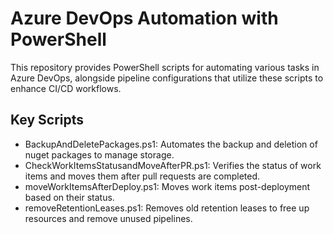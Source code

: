 # Azure DevOps Automation with PowerShell
This repository provides PowerShell scripts for automating various tasks in Azure DevOps, alongside pipeline configurations that utilize these scripts to enhance CI/CD workflows.

## Key Scripts
- BackupAndDeletePackages.ps1: Automates the backup and deletion of nuget packages to manage storage.
- CheckWorkItemsStatusandMoveAfterPR.ps1: Verifies the status of work items and moves them after pull requests are completed.
- moveWorkItemsAfterDeploy.ps1: Moves work items post-deployment based on their status.
- removeRetentionLeases.ps1: Removes old retention leases to free up resources and remove unused pipelines.


